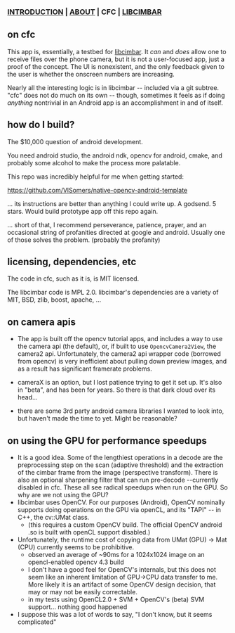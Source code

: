 ### [INTRODUCTION](https://github.com/sz3/cimbar) | [ABOUT](https://github.com/sz3/cimbar/blob/master/ABOUT.md) | CFC | [LIBCIMBAR](https://github.com/sz3/libcimbar)

## on cfc

This app is, essentially, a testbed for [libcimbar](https://github.com/sz3/libcimbar). It *can* and *does* allow one to receive files over the phone camera, but it is not a user-focused app, just a proof of the concept. The UI is nonexistent, and the only feedback given to the user is whether the onscreen numbers are increasing.

Nearly all the interesting logic is in libcimbar -- included via a git subtree. "cfc" does not do much on its own -- though, sometimes it feels as if doing *anything* nontrivial in an Android app is an accomplishment in and of itself.

## how do I build?

The $10,000 question of android development.

You need android studio, the android ndk, opencv for android, cmake, and probably some alcohol to make the process more palatable.

This repo was incredibly helpful for me when getting started:

https://github.com/VlSomers/native-opencv-android-template

... its instructions are better than anything I could write up. A godsend. 5 stars. Would build prototype app off this repo again.

... short of that, I recommend perseverance, patience, prayer, and an occasional string of profanities directed at google and android. Usually one of those solves the problem. (probably the profanity)

## licensing, dependencies, etc

The code in cfc, such as it is, is MIT licensed.

The libcimbar code is MPL 2.0. libcimbar's dependencies are a variety of MIT, BSD, zlib, boost, apache, ...

## on camera apis

* The app is built off the opencv tutorial apps, and includes a way to use the camera api (the default), or, if built to use `OpencvCamera2View`, the camera2 api. Unfortunately, the camera2 api wrapper code (borrowed from opencv) is very inefficient about pulling down preview images, and as a result has significant framerate problems.

* cameraX is an option, but I lost patience trying to get it set up. It's also in "beta", and has been for years. So there is that dark cloud over its head...

* there are some 3rd party android camera libraries I wanted to look into, but haven't made the time to yet. Might be reasonable?


## on using the GPU for performance speedups

* It is a good idea. Some of the lengthiest operations in a decode are the preprocessing step on the scan (adaptive threshold) and the extraction of the cimbar frame from the image (perspective transform). There is also an optional sharpening filter that can run pre-decode --currently disabled in cfc. These all see radical speedups when run on the GPU. So why are we not using the GPU?
* libcimbar uses OpenCV. For our purposes (Android), OpenCV nominally supports doing operations on the GPU via openCL, and its "TAPI" -- in C++, the cv::UMat class.
	* (this requires a custom OpenCV build. The official OpenCV android .so is built with openCL support disabled.)
* Unfortunately, the runtime cost of copying data from UMat (GPU) -> Mat (CPU) currently seems to be prohibitive.
	* observed an average of ~90ms for a 1024x1024 image on an opencl-enabled opencv 4.3 build
	* I don't have a good feel for OpenCV's internals, but this does not seem like an inherent limitation of GPU->CPU data transfer to me. More likely it is an artifact of some OpenCV design decision, that may or may not be easily correctable.
	* in my tests using OpenCL2.0 + SVM + OpenCV's (beta) SVM support... nothing good happened
* I suppose this was a lot of words to say, "I don't know, but it seems complicated"
